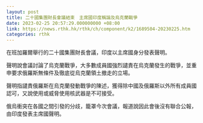 ```yaml
---
layout: post
title: 二十國集團財長會議結束　主席國印度稱論及烏克蘭戰爭
date: 2023-02-25 20:57:29.000000000 +08:00
link: https://news.rthk.hk/rthk/ch/component/k2/1689504-20230225.htm
categories: rthk
---
```


在班加羅爾舉行的二十國集團財長會議，印度以主席國身分發表聲明。

聲明說會議討論了烏克蘭戰爭，大多數成員國強烈譴責在烏克蘭發生的戰爭，並重申要求俄羅斯無條件及徹底從烏克蘭領土撤走的立場。

聲明指譴責俄羅斯在烏克蘭發動戰爭的陳述，獲得除中國及俄羅斯以外所有成員國認可，又說使用或威脅使用核武器是不可接受。

俄烏衝突在各國之間引發的分歧，籠罩今次會議，報道說因此會後沒有聯合公報，由印度發表主席國聲明。
